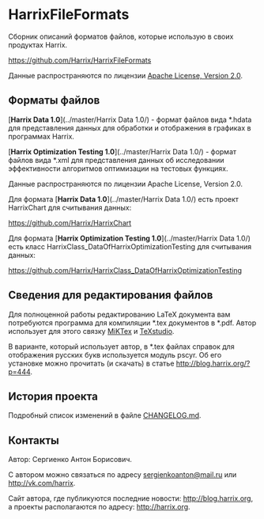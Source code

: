 HarrixFileFormats
=================

Сборник описаний форматов файлов, которые использую в своих продуктах Harrix.

https://github.com/Harrix/HarrixFileFormats

Данные распространяются по лицензии [Apache License, Version 2.0](../master/LICENSE.txt).

Форматы файлов
--------------

[**Harrix Data 1.0**](../master/Harrix Data 1.0/) - формат файлов вида *.hdata для представления данных для обработки и отображения в графиках в программах Harrix.

[**Harrix Optimization Testing 1.0**](../master/Harrix Data 1.0/) - формат файлов вида *.xml для представления данных об исследовании эффективности алгоритмов оптимизации на тестовых функциях.

Данные распространяются по лицензии Apache License, Version 2.0.

Для формата [**Harrix Data 1.0**](../master/Harrix Data 1.0/) есть проект HarrixChart для считывания данных:

https://github.com/Harrix/HarrixChart

Для формата [**Harrix Optimization Testing 1.0**](../master/Harrix Data 1.0/) есть класс HarrixClass_DataOfHarrixOptimizationTesting для считывания данных:

https://github.com/Harrix/HarrixClass_DataOfHarrixOptimizationTesting

Сведения для редактирования файлов
----------------------------------

Для полноценной работы редактированию LaTeX документа вам потребуются программа для компиляции *.tex документов в *.pdf. Автор использует для этого связку [MiKTex](http://www.miktex.org/) и [TeXstudio](http://texstudio.sourceforge.net/). 

В варианте, который использует автор, в *.tex файлах справок для отображения русских букв используется модуль pscyr. Об его установке можно прочитать (и скачать) в статье http://blog.harrix.org/?p=444.

История проекта
---------------

Подробный список изменений в файле [CHANGELOG.md](../master/CHANGELOG.md).

Контакты
--------

Автор: Сергиенко Антон Борисович.

С автором можно связаться по адресу sergienkoanton@mail.ru или  http://vk.com/harrix.

Сайт автора, где публикуются последние новости: http://blog.harrix.org, а проекты располагаются по адресу: http://harrix.org.